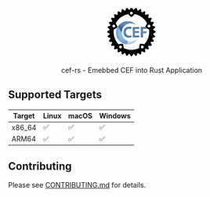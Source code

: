 
<div align="center">
  <picture>
    <img src="cef-rs.png" alt="cef-rs logo" width="20%"/>
  </picture>

  <p>cef-rs - Emebbed CEF into Rust Application</p>
</div>

## Supported Targets

| Target | Linux | macOS | Windows |
| ------ | ----- | ----- | ------- |
| x86_64 | ✅    | ✅   | ✅      |
| ARM64  | ✅    | ✅   | ✅      |

## Contributing

Please see [CONTRIBUTING.md](CONTRIBUTING.md) for details.

